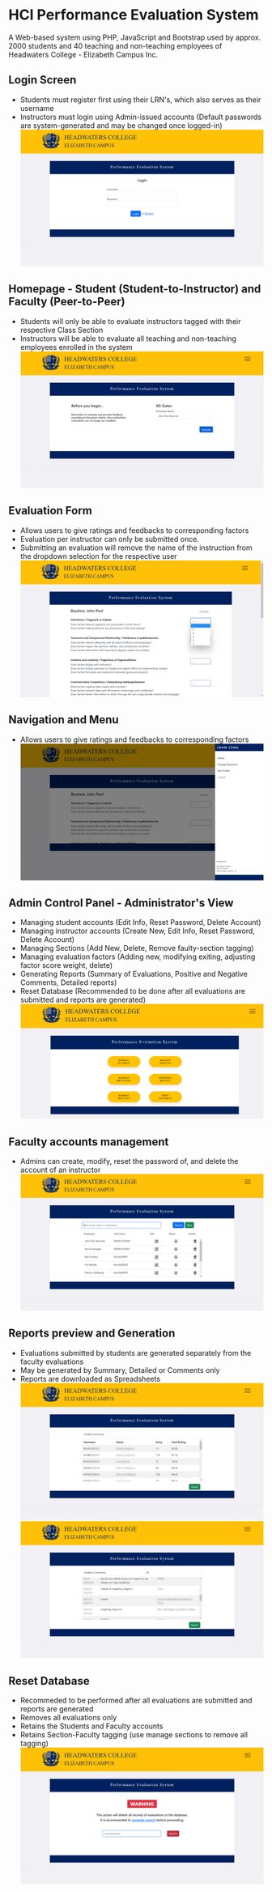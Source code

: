 # HCI Performance Evaluation System

A Web-based system using PHP, JavaScript and Bootstrap used by approx. 2000 students and 40 teaching and non-teaching employees of Headwaters College - Elizabeth Campus Inc.

## Login Screen
- Students must register first using their LRN's, which also serves as their username
- Instructors must login using Admin-issued accounts (Default passwords are system-generated and may be changed once logged-in)
![Login](https://github.com/MarOmay/pes_hci/blob/main/login_screen.png)

## Homepage - Student (Student-to-Instructor) and Faculty (Peer-to-Peer)
- Students will only be able to evaluate instructors tagged with their respective Class Section
- Instructors will be able to evaluate all teaching and non-teaching employees enrolled in the system
![Homepage](https://github.com/MarOmay/pes_hci/blob/main/homepage.png)

## Evaluation Form
- Allows users to give ratings and feedbacks to corresponding factors
- Evaluation per instructor can only be submitted once. 
- Submitting an evaluation will remove the name of the instruction from the dropdown selection for the respective user
![Homepage](https://github.com/MarOmay/pes_hci/blob/main/eval_form.png)

## Navigation and Menu
- Allows users to give ratings and feedbacks to corresponding factors
![Homepage](https://github.com/MarOmay/pes_hci/blob/main/nav.png)

## Admin Control Panel - Administrator's View
- Managing student accounts (Edit Info, Reset Password, Delete Account)
- Managing instructor accounts (Create New, Edit Info, Reset Password, Delete Account)
- Managing Sections (Add New, Delete, Remove faulty-section tagging)
- Managing evaluation factors (Adding new, modifying exiting, adjusting factor score weight, delete)
- Generating Reports (Summary of Evaluations, Positive and Negative Comments, Detailed reports)
- Reset Database (Recommended to be done after all evaluations are submitted and reports are generated)
![Control](https://github.com/MarOmay/pes_hci/blob/main/admin_home.png)

## Faculty accounts management
- Admins can create, modify, reset the password of, and delete the account of an instructor
![Homepage](https://github.com/MarOmay/pes_hci/blob/main/manage_emp.png)

## Reports preview and Generation
- Evaluations submitted by students are generated separately from the faculty evaluations
- May be generated by Summary, Detailed or Comments only
- Reports are downloaded as Spreadsheets
![Homepage](https://github.com/MarOmay/pes_hci/blob/main/report_summary.png)
![Homepage](https://github.com/MarOmay/pes_hci/blob/main/report_comments.png)

## Reset Database
- Recommeded to be performed after all evaluations are submitted and reports are generated
- Removes all evaluations only
- Retains the Students and Faculty accounts
- Retains Section-Faculty tagging (use manage sections to remove all tagging)
![Homepage](https://github.com/MarOmay/pes_hci/blob/main/reset_db.png)

